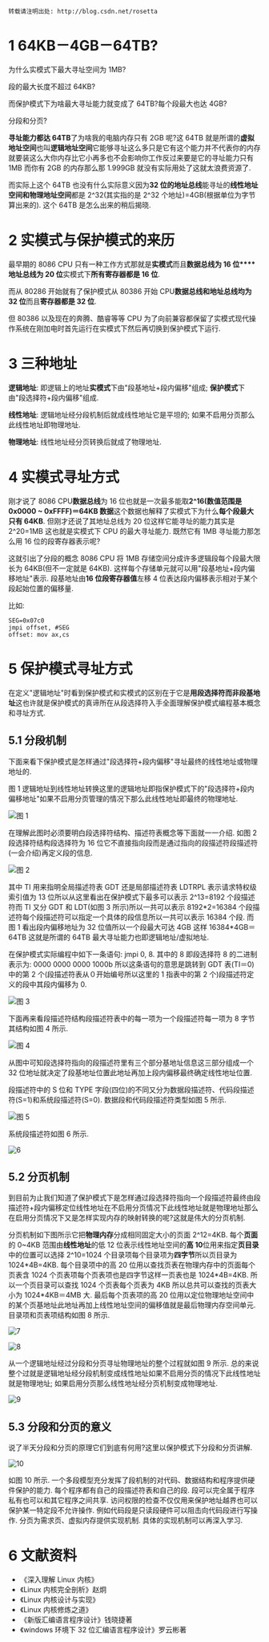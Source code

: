 
```
转载请注明出处: http://blog.csdn.net/rosetta
```

# 1 64KB－4GB－64TB?

为什么实模式下最大寻址空间为 1MB?

段的最大长度不超过 64KB?

而保护模式下为啥最大寻址能力就变成了 64TB?每个段最大也达 4GB?

分段和分页?

**寻址能力都达 64TB**了为啥我的电脑内存只有 2GB 呢?这 64TB 就是所谓的**虚拟地址空间**也叫**逻辑地址空间**它能够寻址这么多只是它有这个能力并不代表你的内存就要装这么大你内存比它小再多也不会影响你工作反过来要是它的寻址能力只有 1MB 而你有 2GB 的内存那么那 1.999GB 就没有实际用处了这就太浪费资源了.

而实际上这个 64TB 也没有什么实际意义因为**32 位的地址总线**能寻址的**线性地址空间和物理地址空间**都是 2\^32(其实指的是 2\^32 个地址)=4GB(根据单位为字节算出来的). 这个 64TB 是怎么出来的稍后揭晓.

# 2 实模式与保护模式的来历

最早期的 8086 CPU 只有一种工作方式那就是**实模式**而且**数据总线为 16 位****地址总线为 20 位**实模式下**所有寄存器都是 16 位**.

而从 80286 开始就有了保护模式从 80386 开始 CPU**数据总线和地址总线均为 32 位**而且**寄存器都是 32 位**.

但 80386 以及现在的奔腾、酷睿等等 CPU 为了向前兼容都保留了实模式现代操作系统在刚加电时首先运行在实模式下然后再切换到保护模式下运行.

# 3 三种地址

**逻辑地址**: 即逻辑上的地址**实模式**下由"段基地址+段内偏移"组成; **保护模式**下由"段选择符+段内偏移"组成.

**线性地址**: 逻辑地址经分段机制后就成线性地址它是平坦的; 如果不启用分页那么此线性地址即物理地址.

**物理地址**: 线性地址经分页转换后就成了物理地址.

# 4 实模式寻址方式

刚才说了 8086 CPU**数据总线**为 16 位也就是一次最多能取**2\^16(数值范围是 0x0000 ~ 0xFFFF)＝64KB 数据**这个数据也解释了实模式下为什么**每个段最大只有 64KB**. 但刚才还说了其地址总线为 20 位这样它能寻址的能力其实是 2^20=1MB 这也就是实模式下 CPU 的最大寻址能力. 既然它有 1MB 寻址能力那怎么用 16 位的段寄存器表示呢?

这就引出了分段的概念 8086 CPU 将 1MB 存储空间分成许多逻辑段每个段最大限长为 64KB(但不一定就是 64KB). 这样每个存储单元就可以用"段基地址+段内偏移地址"表示. 段基地址由**16 位段寄存器值**左移 4 位表达段内偏移表示相对于某个段起始位置的偏移量.

比如:

```
SEG=0x07c0
jmpi offset, #SEG
offset: mov ax,cs
```

# 5 保护模式寻址方式

在定义"逻辑地址"时看到保护模式和实模式的区别在于它是**用段选择符而非段基地址**这也许就是保护模式的真谛所在从段选择符入手全面理解保护模式编程基本概念和寻址方式.

## 5.1 分段机制

下面来看下保护模式是怎样通过"段选择符+段内偏移"寻址最终的线性地址或物理地址的.

图 1 逻辑地址到线性地址转换这里的逻辑地址即指保护模式下的"段选择符+段内偏移地址"如果不启用分页管理的情况下那么此线性地址即最终的物理地址.

![图 1](images/logical_linear.png)

在理解此图时必须要明白段选择符结构、描述符表概念等下面就一一介绍.
如图 2 段选择符结构段选择符为 16 位它不直接指向段而是通过指向的段描述符段描述符(一会介绍)再定义段的信息.

![图 2](images/segment_selector_str.png)

其中 TI 用来指明全局描述符表 GDT 还是局部描述符表 LDTRPL 表示请求特权级索引值为 13 位所以从这里看出在保护模式下最多可以表示 2^13=8192 个段描述符而 TI 又分 GDT 和 LDT(如图 3 所示)所以一共可以表示 8192\*2=16384 个段描述符每个段描述符可以指定一个具体的段信息所以一共可以表示 16384 个段. 而图 1 看出段内偏移地址为 32 位值所以一个段最大可达 4GB 这样 16384\*4GB＝64TB 这就是所谓的 64TB 最大寻址能力也即逻辑地址/虚拟地址.

在保护模式实际编程中如下一条语句: jmpi 0, 8. 其中的 8 即段选择符 8 的二进制表示为: 0000 0000 0000 1000b 所以这条语句的意思是跳转到 GDT 表(TI＝0)中的第 2 个(段描述符表从０开始编号所以这里的 1 指表中的第 2 个)段描述符定义的段中其段内偏移为 0.

![图 3](images/images3.png)

下面再来看段描述符结构段描述符表中的每一项为一个段描述符每一项为 8 字节其结构如图 4 所示.

![图 4](images/images4.png)

从图中可知段选择符指向的段描述符里有三个部分基地址信息这三部分组成一个 32 位地址就决定了段基地址位置此地址再加上段内偏移最终确定线性地址位置.

段描述符中的 S 位和 TYPE 字段(四位)的不同又分为数据段描述符、代码段描述符(S=1)和系统段描述符(S=0). 数据段和代码段描述符类型如图 5 所示.

![图 5](images/images5.png)

系统段描述符如图 6 所示.

![6](images/images6.png)

## 5.2 分页机制

到目前为止我们知道了保护模式下是怎样通过段选择符指向一个段描述符最终由段描述符+段内偏移定位线性地址在不启用分页情况下此线性地址就是物理地址那么在启用分页情况下又是怎样实现内存的映射转换的呢?这就是伟大的分页机制.

分页机制如下图所示它把**物理内存**分成相同固定大小的页面 2\^12=4KB. 每个**页面**的 0~4KB 范围由**线性地址**的低 12 位表示线性地址空间的**高 10**位用来指定**页目录**中的位置可以选择 2\^10=1024 个目录项每个目录项为**四字节**所以页目录为 1024\*4B=4KB. 每个目录项中的高 20 位用以查找页表在物理内存中的页面每个页表含 1024 个页表项每个页表项也是四字节这样一页表也是 1024\*4B=4KB. 所以一个页目录可以查找 1024 个页表每个页表为 4KB 所以总共可以查找的页表大小为 1024\*4KB＝4MB 大. 最后每个页表项的高 20 位用以定位物理地址空间中的某个页基地址此地址再加上线性地址空间的偏移值就是最后物理内存空间单元. 目录项和页表项结构如图 8 所示.

![7](images/images7.png)

![8](images/images8.png)

从一个逻辑地址经过分段和分页寻址物理地址的整个过程就如图 9 所示. 总的来说整个过就是逻辑地址经分段机制变成线性地址如果不启用分页的情况下此线性地址就是物理地址; 如果启用分页那么线性地址经分页机制变成物理地址.

![9](images/images9.png)

## 5.3 分段和分页的意义

说了半天分段和分页的原理它们到底有何用?这里以保护模式下分段和分页讲解.

![10](images/images10.png)

如图 10 所示. 一个多段模型充分发挥了段机制的对代码、数据结构和程序提供硬件保护的能力. 每个程序都有自己的段描述符表和自己的段. 段可以完全属于程序私有也可以和其它程序之间共享.
访问权限的检查不仅仅用来保护地址越界也可以保护某一特定段不允许操作. 例如代码段是只读段硬件可以阻击向代码段进行写操作.
分页为需求页、虚拟内存提供实现机制. 具体的实现机制可以再深入学习.

# 6 文献资料

- 《深入理解 Linux 内核》
- 《Linux 内核完全剖析》赵炯
- 《Linux 内核设计与实现》
- 《Linux 内核修炼之道》
- 《新版汇编语言程序设计》钱晓捷著
- 《windows 环境下 32 位汇编语言程序设计》罗云彬著